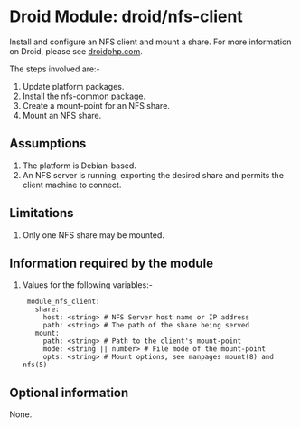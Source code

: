 # Droid Module: droid/nfs-client

Install and configure an NFS client and mount a share. For more information on
Droid, please see [droidphp.com](http://droidphp.com).

The steps involved are:-

1. Update platform packages.
2. Install the nfs-common package.
3. Create a mount-point for an NFS share.
4. Mount an NFS share.


## Assumptions

1. The platform is Debian-based.
2. An NFS server is running, exporting the desired share and permits the client
   machine to connect.


## Limitations

1. Only one NFS share may be mounted.


## Information required by the module

1. Values for the following variables:-

        module_nfs_client:
          share:
            host: <string> # NFS Server host name or IP address
            path: <string> # The path of the share being served
          mount:
            path: <string> # Path to the client's mount-point
            mode: <string || number> # File mode of the mount-point
            opts: <string> # Mount options, see manpages mount(8) and nfs(5)

## Optional information

None.
